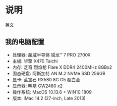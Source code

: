 # 说明

[英文](https://github.com/gendseo/amd_macos_efi/tree/master/README.md)

## 我的电脑配置

- 处理器: 超威半导体 锐龙™ 7 PRO 2700X
- 主板: 华擎 X470 Taichi
- 内存: 芝奇 烈焰枪 Flare X DDR4 2400MHz 8GBx2
- 固态硬盘: 阿斯加特 AN M.2 NVMe SSD 256GB
- 显卡: 蓝宝石 RX580 8G G5 超白金
- 显示器: 明基 GW2480 x2
- 操作系统: MacOS 10.13.6 + WIN10 1809
- 版本: iMac 14.2 (27-inch, Late 2013)